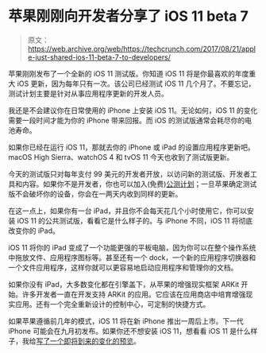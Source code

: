 # 苹果刚刚向开发者分享了 iOS 11 beta 7 

> 原文：<https://web.archive.org/web/https://techcrunch.com/2017/08/21/apple-just-shared-ios-11-beta-7-to-developers/>

苹果刚刚发布了一个全新的 iOS 11 测试版。你知道 iOS 11 将是你最喜欢的年度重大 iOS 更新，因为每年只有一次。该公司已经测试 iOS 11 几个月了。不要忘记，测试计划主要是针对从事应用程序更新的开发人员。

我还是不会建议你在日常使用的 iPhone 上安装 iOS 11。无论如何，iOS 11 的变化需要一段时间才能为你的 iPhone 带来回报。而 iOS 的测试版通常会耗尽你的电池寿命。

如果你已经在运行 iOS 11，那就去你的 iPhone 或 iPad 的设置应用程序更新吧。macOS High Sierra、watchOS 4 和 tvOS 11 今天也收到了测试版更新。

今天的测试版只对每年支付 99 美元的开发者开放，以访问新的测试版、开发者工具和内容。如果你不是开发者，你也可以加入(免费)[公测计划](https://web.archive.org/web/20221025222921/https://beta.apple.com/sp/betaprogram/)；一旦苹果确定测试版不会破坏你的设备，你会在一两天内收到同样的更新。

在这一点上，如果你有一台 iPad，并且你不会每天花几个小时使用它，你可以安装 iOS 11 的公共测试版，看看它是什么样子的。与 iPhone 不同，iOS 11 将彻底改变你的 iPad。

iOS 11 将你的 iPad 变成了一个功能更强的平板电脑，因为你可以在整个操作系统中拖放文件、应用程序图标等。甚至还有一个 dock，一个新的应用程序切换器和一个文件应用程序，这样你就可以更容易地启动应用程序和管理你的文档。

如果你没有 iPad，大多数变化都在引擎盖下，从苹果的增强现实框架 ARKit 开始。许多开发者一直在开发支持 ARKit 的应用。它应该在应用商店中培育增强现实应用。还有一个完全重新设计的控制中心，可定制的快捷方式。

如果苹果遵循前几年的模式，iOS 11 将在新 iPhone 推出一周后上市。下一代 iPhone 可能会在九月初发布。如果你还不想安装 iOS 11，想看看 iOS 11 是什么样子，我给[写了一个即将到来的变化的预览](https://web.archive.org/web/20221025222921/https://beta.techcrunch.com/2017/06/26/ios-11-preview/)。